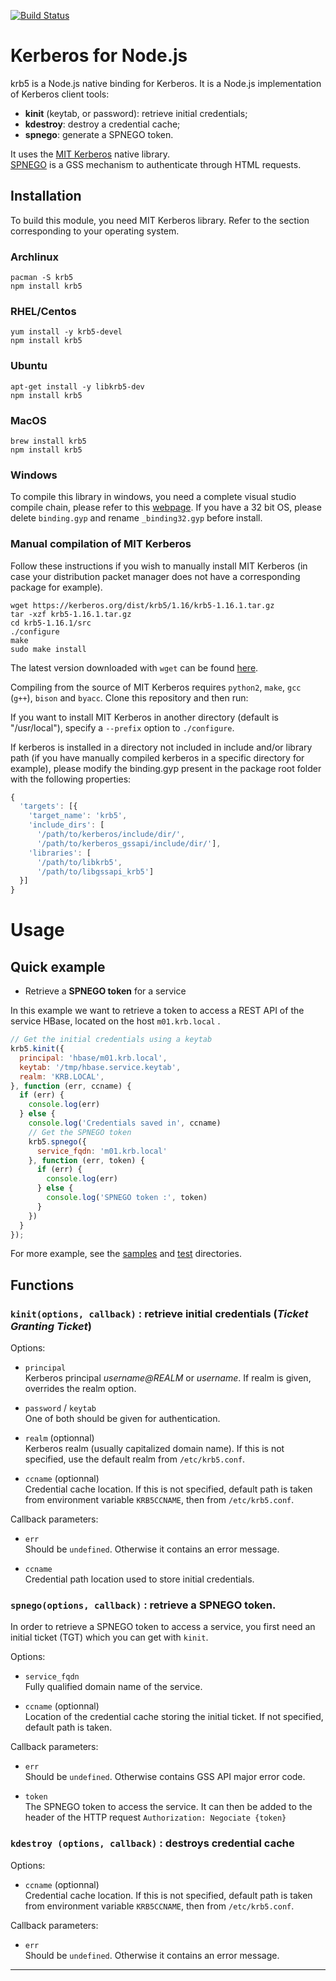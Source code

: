 [![Build Status](https://secure.travis-ci.org/adaltas/node-krb5.svg)](http://travis-ci.org/adaltas/node-krb5)

# Kerberos for Node.js

krb5 is a Node.js native binding for Kerberos. It is a Node.js implementation of Kerberos client tools: 
* **kinit** (keytab, or password): retrieve initial credentials;
* **kdestroy**: destroy a credential cache;
* **spnego**: generate a SPNEGO token.

It uses the [MIT Kerberos] native library.  
[SPNEGO] is a GSS mechanism to authenticate through HTML requests.

## Installation

To build this module, you need MIT Kerberos library. Refer to the section corresponding to your operating system. 

### Archlinux
```
pacman -S krb5
npm install krb5
```

### RHEL/Centos
```
yum install -y krb5-devel
npm install krb5
```

### Ubuntu
```
apt-get install -y libkrb5-dev
npm install krb5
```

### MacOS
```
brew install krb5
npm install krb5
```

### Windows

To compile this library in windows, you need a complete visual studio compile chain, please refer to this [webpage][visual studio]. If you have a 32 bit OS, please delete `binding.gyp` and rename `_binding32.gyp` before install.

### Manual compilation of MIT Kerberos

Follow these instructions if you wish to manually install MIT Kerberos (in case your distribution packet manager does not have a corresponding package for example).

```
wget https://kerberos.org/dist/krb5/1.16/krb5-1.16.1.tar.gz
tar -xzf krb5-1.16.1.tar.gz 
cd krb5-1.16.1/src
./configure
make
sudo make install
```
The latest version downloaded with `wget` can be found [here](https://web.mit.edu/kerberos/).


Compiling from the source of MIT Kerberos requires `python2`, `make`, `gcc` (`g++`), `bison` and `byacc`. Clone this repository and then run:

If you want to install MIT Kerberos in another directory (default is "/usr/local"), specify a `--prefix` option to `./configure`.

If kerberos is installed in a directory not included in include and/or library path (if you have manually compiled kerberos in a specific directory for example), please modify the binding.gyp present in the package root folder with the following properties:

```js
{
  'targets': [{
    'target_name': 'krb5',
    'include_dirs': [
      '/path/to/kerberos/include/dir/',
      '/path/to/kerberos_gssapi/include/dir/'],
    'libraries': [
      '/path/to/libkrb5', 
      '/path/to/libgssapi_krb5']
  }]
}
```



# Usage

## Quick example

* Retrieve a **SPNEGO token** for a service   

In this example we want to retrieve a token to access a REST API of the service HBase, located on the host `m01.krb.local` .

```js
// Get the initial credentials using a keytab
krb5.kinit({
  principal: 'hbase/m01.krb.local',
  keytab: '/tmp/hbase.service.keytab',
  realm: 'KRB.LOCAL',
}, function (err, ccname) {
  if (err) {
    console.log(err)
  } else {
    console.log('Credentials saved in', ccname)
    // Get the SPNEGO token
    krb5.spnego({
      service_fqdn: 'm01.krb.local'
    }, function (err, token) {
      if (err) {
        console.log(err)
      } else {
        console.log('SPNEGO token :', token)
      }
    })
  }
});
```

For more example, see the [samples][samples] and [test][test] directories.

## Functions


### `kinit(options, callback)` : retrieve initial credentials (*Ticket Granting Ticket*)


Options:  
* `principal`   
Kerberos principal *username@REALM* or *username*. If realm is given, overrides the realm option.

* `password` / `keytab`   
One of both should be given for authentication.

* `realm` (optionnal)  
Kerberos realm (usually capitalized domain name). If this is not specified, use the default realm from `/etc/krb5.conf`.

* `ccname` (optionnal)  
Credential cache location. If this is not specified, default path is taken from environment variable `KRB5CCNAME`, then from `/etc/krb5.conf`. 

Callback parameters:
* `err`  
Should be `undefined`. Otherwise it contains an error message.  

* `ccname`  
Credential path location used to store initial credentials. 

### `spnego(options, callback)` : retrieve a SPNEGO token. 

In order to retrieve a SPNEGO token to access a service, you first need an initial ticket (TGT) which you can get with `kinit`.


Options:
* `service_fqdn`   
Fully qualified domain name of the service.

* `ccname` (optionnal)  
Location of the credential cache storing the initial ticket. If not specified, default path is taken. 

Callback parameters:
* `err`  
Should be `undefined`. Otherwise contains GSS API major error code.

* `token`  
The SPNEGO token to access the service. It can then be added to the header of the HTTP request `Authorization: Negociate {token}`


### `kdestroy (options, callback)` : destroys credential cache

Options:  
* `ccname` (optionnal)  
Credential cache location. If this is not specified, default path is taken from environment variable `KRB5CCNAME`, then from `/etc/krb5.conf`. 

Callback parameters:
* `err`  
Should be `undefined`. Otherwise it contains an error message.  

___



[MIT Kerberos]: http://web.mit.edu/kerberos/
[SPNEGO]: http://en.wikipedia.org/wiki/SPNEGO
[MIT Kerberos Dist]: http://web.mit.edu/kerberos/dist/
[visual studio]:https://github.com/TooTallNate/node-gyp/wiki/Visual-Studio-2010-Setup
[samples]: https://github.com/adaltas/node-krb5/tree/master/samples
[test]: https://github.com/adaltas/node-krb5/tree/master/test
